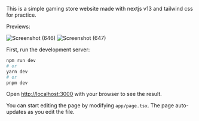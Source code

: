 This is a simple gaming store website made with nextjs v13 and tailwind css for practice.

Previews:





![Screenshot (646)](https://user-images.githubusercontent.com/91798875/226108668-98a815c7-7331-43d7-b6d4-47a5f4b51ea9.png)
![Screenshot (647)](https://user-images.githubusercontent.com/91798875/226108671-5d5d1216-2b09-47fd-bf8a-6689ec4bd5bb.png)









First, run the development server:

```bash
npm run dev
# or
yarn dev
# or
pnpm dev
```

Open [http://localhost:3000](http://localhost:3000) with your browser to see the result.

You can start editing the page by modifying `app/page.tsx`. The page auto-updates as you edit the file.
